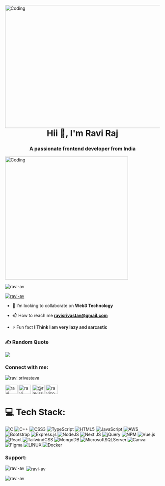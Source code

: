 <img align="right" alt="Coding" width="1000" height="400" src="https://propulsive.in/assets/img/service-icon/web.gif">


<h1 align="center">Hii 👋, I'm Ravi Raj</h1>
<h3 align="center">A passionate frontend developer from India</h3>
<img align="center" alt="Coding" width="400" height="400"src="https://miro.medium.com/v2/resize:fit:2000/1*-ntL3Dsvc-dJ5cLGRtSuEw.gif">


<p align="left"> <img src="https://komarev.com/ghpvc/?username=ravi-av&label=Profile%20views&color=0e75b6&style=flat" alt="ravi-av" /> </p>

<p align="left"> <a href="https://github.com/ryo-ma/github-profile-trophy"><img src="https://github-profile-trophy.vercel.app/?username=ravi-av" alt="ravi-av" /></a> </p>


- 👯 I’m looking to collaborate on **Web3 Technology**

- 📫 How to reach me **ravisrivastav@gmail.com**

- ⚡ Fun fact **I Think I am very lazy and sarcastic**

### ✍️ Random Quote
![](https://quotes-github-readme.vercel.app/api?type=horizontal&theme=radical)


<p align="left">
  <p>
<h3 align="left">Connect with me:</h3></p>

  <p align="left"> <a href="https://twitter.com/ravi srivastava" target="blank"><img src="https://img.shields.io/twitter/follow/ravi srivastava?logo=twitter&style=for-the-badge" alt="ravi srivastava" /></a> </p>
<a href="https://twitter.com/ravi srivastava" target="blank"><img align="center" src="https://raw.githubusercontent.com/rahuldkjain/github-profile-readme-generator/master/src/images/icons/Social/twitter.svg" alt="ravi srivastava" height="30" width="40" /></a>
<a href="https://linkedin.com/in/ravi srivastav" target="blank"><img align="center" src="https://raw.githubusercontent.com/rahuldkjain/github-profile-readme-generator/master/src/images/icons/Social/linked-in-alt.svg" alt="ravi srivastav" height="30" width="40" /></a>
<a href="https://www.hackerrank.com/@ravisrivastav261" target="blank"><img align="center" src="https://raw.githubusercontent.com/rahuldkjain/github-profile-readme-generator/master/src/images/icons/Social/hackerrank.svg" alt="@ravisrivastav261" height="30" width="40" /></a>
<a href="https://www.leetcode.com/ravicode" target="blank"><img align="center" src="https://raw.githubusercontent.com/rahuldkjain/github-profile-readme-generator/master/src/images/icons/Social/leet-code.svg" alt="ravicode" height="30" width="40" /></a>
</p>

# 💻 Tech Stack:
![C](https://img.shields.io/badge/c-%2300599C.svg?style=for-the-badge&logo=c&logoColor=white) ![C++](https://img.shields.io/badge/c++-%2300599C.svg?style=for-the-badge&logo=c%2B%2B&logoColor=white) ![CSS3](https://img.shields.io/badge/css3-%231572B6.svg?style=for-the-badge&logo=css3&logoColor=white) ![TypeScript](https://img.shields.io/badge/typescript-%23007ACC.svg?style=for-the-badge&logo=typescript&logoColor=white) ![HTML5](https://img.shields.io/badge/html5-%23E34F26.svg?style=for-the-badge&logo=html5&logoColor=white) ![JavaScript](https://img.shields.io/badge/javascript-%23323330.svg?style=for-the-badge&logo=javascript&logoColor=%23F7DF1E) ![AWS](https://img.shields.io/badge/AWS-%23FF9900.svg?style=for-the-badge&logo=amazon-aws&logoColor=white) ![Bootstrap](https://img.shields.io/badge/bootstrap-%23563D7C.svg?style=for-the-badge&logo=bootstrap&logoColor=white) ![Express.js](https://img.shields.io/badge/express.js-%23404d59.svg?style=for-the-badge&logo=express&logoColor=%2361DAFB) ![NodeJS](https://img.shields.io/badge/node.js-6DA55F?style=for-the-badge&logo=node.js&logoColor=white) ![Next JS](https://img.shields.io/badge/Next-black?style=for-the-badge&logo=next.js&logoColor=white) ![jQuery](https://img.shields.io/badge/jquery-%230769AD.svg?style=for-the-badge&logo=jquery&logoColor=white) ![NPM](https://img.shields.io/badge/NPM-%23000000.svg?style=for-the-badge&logo=npm&logoColor=white) ![Vue.js](https://img.shields.io/badge/vuejs-%2335495e.svg?style=for-the-badge&logo=vuedotjs&logoColor=%234FC08D) ![React](https://img.shields.io/badge/react-%2320232a.svg?style=for-the-badge&logo=react&logoColor=%2361DAFB) ![TailwindCSS](https://img.shields.io/badge/tailwindcss-%2338B2AC.svg?style=for-the-badge&logo=tailwind-css&logoColor=white) ![MongoDB](https://img.shields.io/badge/MongoDB-%234ea94b.svg?style=for-the-badge&logo=mongodb&logoColor=white) ![MicrosoftSQLServer](https://img.shields.io/badge/Microsoft%20SQL%20Sever-CC2927?style=for-the-badge&logo=microsoft%20sql%20server&logoColor=white) ![Canva](https://img.shields.io/badge/Canva-%2300C4CC.svg?style=for-the-badge&logo=Canva&logoColor=white) 	![Figma](https://img.shields.io/badge/figma-%23F24E1E.svg?style=for-the-badge&logo=figma&logoColor=white) ![LINUX](https://img.shields.io/badge/Linux-FCC624?style=for-the-badge&logo=linux&logoColor=black) ![Docker](https://img.shields.io/badge/docker-%230db7ed.svg?style=for-the-badge&logo=docker&logoColor=white)

<p><h3 align="left">Support:</h3></p>


<p><img align="left" src="https://github-readme-stats.vercel.app/api/top-langs?username=ravi-av&show_icons=true&locale=en&layout=compact" alt="ravi-av" /></p>

<p>&nbsp;<img align="center" src="https://github-readme-stats.vercel.app/api?username=ravi-av&show_icons=true&locale=en" alt="ravi-av" /></p>

<p><img align="center" src="https://github-readme-streak-stats.herokuapp.com/?user=ravi-av&" alt="ravi-av" /></p>
